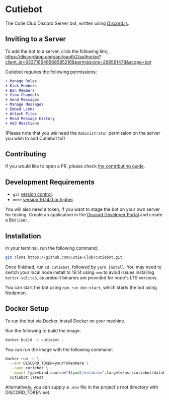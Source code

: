 # Cutiebot

The Cutie Club Discord Server bot, written using [Discord.js](https://discord.js.org/#/).

## Inviting to a Server

To add the bot to a server, click the following link; <https://discordapp.com/api/oauth2/authorize?client_id=633716546568585216&permissions=268561478&scope=bot>

Cutiebot requires the following permissions;

```diff
+ Manage Roles
+ Kick Members
+ Ban Members
+ View Channels
+ Send Messages
+ Manage Messages
+ Embed Links
+ Attach Files
+ Read Message History
+ Add Reactions
```

(Please note that you *will* need the `Administrator` permission on the server you wish to add Cutiebot to!)

## Contributing

If you would like to open a PR, please check [the contributing guide](https://github.com/Cutie-Club/cutiebot/blob/master/CONTRIBUTING.md).

## Development Requirements

- `git` [version control](https://git-scm.com/).
- `node` [version 16.14.0 or higher](https://nodejs.org).

You will also need a token, if you want to stage the bot on your own server for testing. Create an application in the [Discord Developer Portal](https://discordapp.com/developers) and create a Bot User.

## Installation

In your terminal, run the following command;

```sh
git clone https://github.com/Cutie-Club/cutiebot.git
```

Once finished, run `cd cutiebot`, followed by `yarn install`. You may need to switch your local node install to 16.14 using `nvm` to avoid issues installing `better-sqlite3`, as prebuilt binaries are provided for node's LTS versions.

You can start the bot using `npm run dev:start`, which starts the bot using Nodemon.

## Docker Setup

To run the bot via Docker, install Docker on your machine.

Run the following to build the image:

```sh
docker build -t cutiebot .
```

You can run the image with the following command:

```sh
docker run -d \
  --env DISCORD_TOKEN=yourTokenHere \
  --name cutiebot \
  --mount type=bind,source="$(pwd)/database",target=/usr/cutiebot/database \
  cutiebot:latest
```

Alternatively, you can supply a `.env` file in the project's root directory with DISCORD_TOKEN set.
